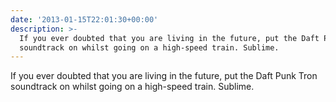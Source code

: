 ```yaml
---
date: '2013-01-15T22:01:30+00:00'
description: >-
  If you ever doubted that you are living in the future, put the Daft Punk Tron
  soundtrack on whilst going on a high-speed train. Sublime.
---
```

If you ever doubted that you are living in the future, put the Daft Punk Tron soundtrack on whilst going on a high-speed train. Sublime.
